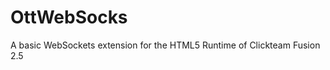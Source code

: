 OttWebSocks
===========

A basic WebSockets extension for the HTML5 Runtime of Clickteam Fusion 2.5
